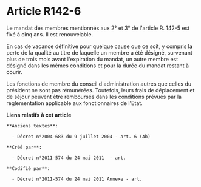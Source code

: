 # Article R142-6

Le mandat des membres mentionnés aux 2° et 3° de l'article R. 142-5 est fixé à cinq ans. Il est renouvelable.

En cas de vacance définitive pour quelque cause que ce soit, y compris la perte de la qualité au titre de laquelle un membre
a été désigné, survenant plus de trois mois avant l'expiration du mandat, un autre membre est désigné dans les mêmes
conditions et pour la durée du mandat restant à courir.

Les fonctions de membre du conseil d'administration autres que celles du président ne sont pas rémunérées. Toutefois, leurs
frais de déplacement et de séjour peuvent être remboursés dans les conditions prévues par la réglementation applicable aux
fonctionnaires de l'Etat.

**Liens relatifs à cet article**

	**Anciens textes**:

	  - Décret n°2004-683 du 9 juillet 2004 - art. 6 (Ab)

	**Créé par**:

	  - Décret n°2011-574 du 24 mai 2011  - art.

	**Codifié par**:

	  - Décret n°2011-574 du 24 mai 2011 Annexe - art.
